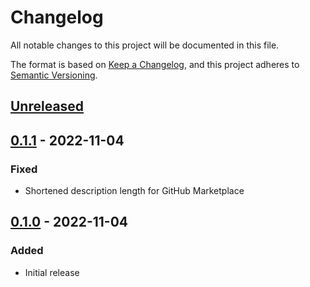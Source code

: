 # Changelog
All notable changes to this project will be documented in this file.

The format is based on [Keep a Changelog](https://keepachangelog.com/en/1.0.0/),
and this project adheres to [Semantic Versioning](https://semver.org/spec/v2.0.0.html).

## [Unreleased]

## [0.1.1] - 2022-11-04
### Fixed
- Shortened description length for GitHub Marketplace

## [0.1.0] - 2022-11-04
### Added
- Initial release

[Unreleased]: https://github.com/natescherer/changelog-management-action/compare/v0.1.1..HEAD
[0.1.1]: https://github.com/natescherer/changelog-management-action/compare/v0.1.0..v0.1.1
[0.1.0]: https://github.com/natescherer/changelog-management-action/tree/v0.1.0